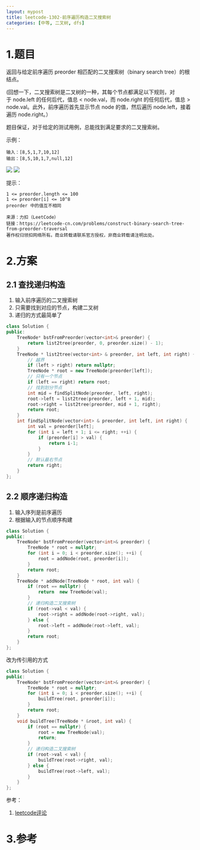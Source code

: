 ```yaml
---
layout: mypost
title: leetcode-1302-前序遍历构造二叉搜索树
categories: [中等, 二叉树, dfs]
---
```

# 1.题目
返回与给定前序遍历 preorder 相匹配的二叉搜索树（binary search tree）的根结点。

(回想一下，二叉搜索树是二叉树的一种，其每个节点都满足以下规则，对于 node.left 的任何后代，值总 < node.val，而 node.right 的任何后代，值总 > node.val。此外，前序遍历首先显示节点 node 的值，然后遍历 node.left，接着遍历 node.right。）

题目保证，对于给定的测试用例，总能找到满足要求的二叉搜索树。

示例：
```
输入：[8,5,1,7,10,12]
输出：[8,5,10,1,7,null,12]
```
![](https://assets.leetcode-cn.com/aliyun-lc-upload/uploads/2019/03/08/1266.png)
![](1266.png)

提示：
```
1 <= preorder.length <= 100
1 <= preorder[i] <= 10^8
preorder 中的值互不相同
```

```
来源：力扣（LeetCode）
链接：https://leetcode-cn.com/problems/construct-binary-search-tree-from-preorder-traversal
著作权归领扣网络所有。商业转载请联系官方授权，非商业转载请注明出处。
```
# 2.方案
## 2.1 查找递归构造
1. 输入前序遍历的二叉搜索树
2. 只需要找到对应的节点，构建二叉树
3. 递归的方式最简单了

```cpp
class Solution {
public:
    TreeNode* bstFromPreorder(vector<int>& preorder) {
        return list2tree(preorder, 0, preorder.size() - 1);
    }
    TreeNode * list2tree(vector<int> & preorder, int left, int right) {
        // 越界
        if (left > right) return nullptr;
        TreeNode * root = new TreeNode(preorder[left]);
        // 只有一个节点
        if (left == right) return root;
        // 找到划分节点
        int mid = findSplitNode(preorder, left, right);
        root->left = list2tree(preorder, left + 1, mid);
        root->right = list2tree(preorder, mid + 1, right);
        return root;
    }
    int findSplitNode(vector<int> & preorder, int left, int right) {
        int val = preorder[left];
        for (int i = left + 1; i <= right; ++i) {
            if (preorder[i] > val) {
                return i-1;
            }
        }
        // 默认最右节点
        return right;
    }
};
```

## 2.2 顺序递归构造

1. 输入序列是前序遍历
2. 根据输入的节点顺序构建

```cpp
class Solution {
public:
    TreeNode* bstFromPreorder(vector<int>& preorder) {
        TreeNode * root = nullptr;
        for (int i = 0; i < preorder.size(); ++i) {
            root = addNode(root, preorder[i]);
        }
        return root;
    }
    TreeNode * addNode(TreeNode * root, int val) {
        if (root == nullptr) {
            return  new TreeNode(val);
        }
        // 递归构造二叉搜索树
        if (root->val < val) {
            root->right = addNode(root->right, val);
        } else {
            root->left = addNode(root->left, val);
        }
        return root;
    }
};
```
改为传引用的方式
```cpp
class Solution {
public:
    TreeNode* bstFromPreorder(vector<int>& preorder) {
        TreeNode * root = nullptr;
        for (int i = 0; i < preorder.size(); ++i) {
            buildTree(root, preorder[i]);
        }
        return root;
    }
    void buildTree(TreeNode * &root, int val) {
        if (root == nullptr) {
            root = new TreeNode(val);
            return;
        }
        // 递归构造二叉搜索树
        if (root->val < val) {
            buildTree(root->right, val);
        } else {
            buildTree(root->left, val);
        }
    }
};
```

参考：
1. [leetcode评论](https://leetcode-cn.com/problems/construct-binary-search-tree-from-preorder-traversal/comments/)

# 3.参考
